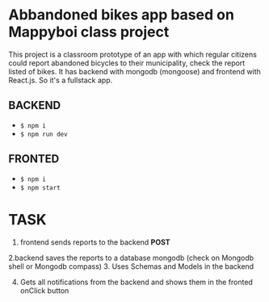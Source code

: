 # Abbandoned bikes app based on Mappyboi class project

This project is a classroom prototype of an app with which regular citizens could report abandoned bicycles to their municipality, check the report listed of bikes. 
It has backend with mongodb (mongoose) and frontend with React.js. So it's a fullstack app.


## BACKEND

- `$ npm i`
- `$ npm run dev`

## FRONTED

- `$ npm i`
- `$ npm start`

# TASK



1. frontend sends reports to the backend **POST**


2.backend saves the reports to a database mongodb (check on Mongodb shell or Mongodb compass)
3. Uses Schemas and Models in the backend

4. Gets all notifications from the backend and shows them in the fronted onClick button

